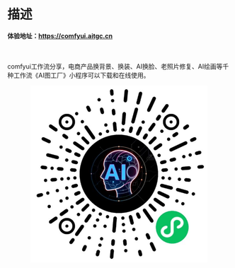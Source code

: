 # 描述
#### 体验地址：<a href="https://comfyui.aitgc.cn">https://comfyui.aitgc.cn</a></br>

</br>

comfyui工作流分享，电商产品换背景、换装、AI换脸、老照片修复、AI绘画等千种工作流《AI图工厂》小程序可以下载和在线使用。
<br/>
<div align="center">
    <img src="assets/miniapp/miniapp.jpg" width="400" alt="AI图工厂" />
</div>
